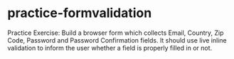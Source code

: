 # practice-formvalidation
Practice Exercise:  Build a browser form which collects Email, Country, Zip Code, Password and Password Confirmation fields. It should use live inline validation to inform the user whether a field is properly filled in or not. 
